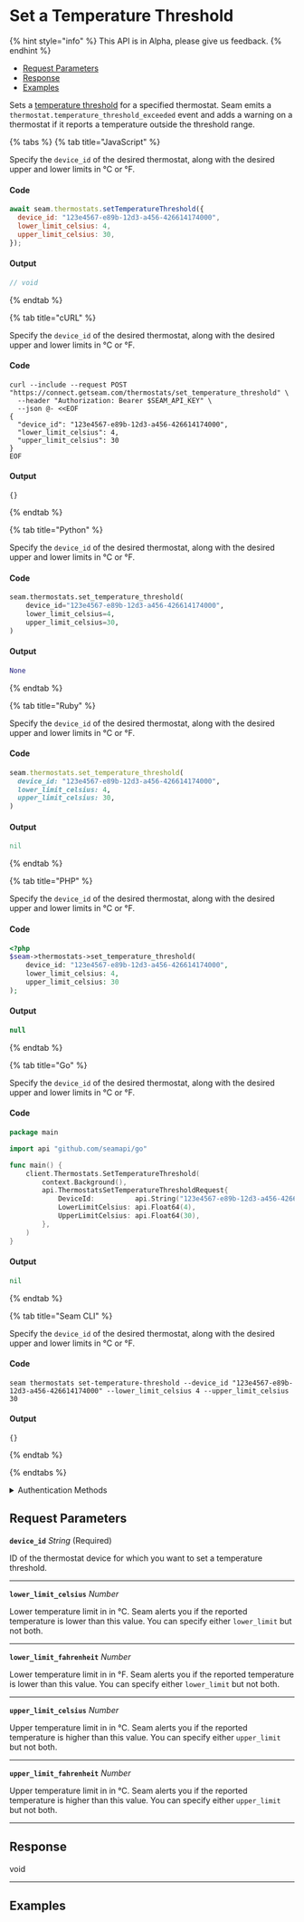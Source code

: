 # Set a Temperature Threshold
{% hint style="info" %}
This API is in Alpha, please give us feedback.
{% endhint %}

- [Request Parameters](./#request-parameters)
- [Response](./#response)
- [Examples](./#examples)

Sets a [temperature threshold](../../capability-guides/thermostats/setting-and-monitoring-temperature-thresholds.md) for a specified thermostat. Seam emits a `thermostat.temperature_threshold_exceeded` event and adds a warning on a thermostat if it reports a temperature outside the threshold range.


{% tabs %}
{% tab title="JavaScript" %}

Specify the `device_id` of the desired thermostat, along with the desired upper and lower limits in °C or °F.

#### Code

```javascript
await seam.thermostats.setTemperatureThreshold({
  device_id: "123e4567-e89b-12d3-a456-426614174000",
  lower_limit_celsius: 4,
  upper_limit_celsius: 30,
});
```

#### Output

```javascript
// void
```
{% endtab %}

{% tab title="cURL" %}

Specify the `device_id` of the desired thermostat, along with the desired upper and lower limits in °C or °F.

#### Code

```curl
curl --include --request POST "https://connect.getseam.com/thermostats/set_temperature_threshold" \
  --header "Authorization: Bearer $SEAM_API_KEY" \
  --json @- <<EOF
{
  "device_id": "123e4567-e89b-12d3-a456-426614174000",
  "lower_limit_celsius": 4,
  "upper_limit_celsius": 30
}
EOF
```

#### Output

```curl
{}
```
{% endtab %}

{% tab title="Python" %}

Specify the `device_id` of the desired thermostat, along with the desired upper and lower limits in °C or °F.

#### Code

```python
seam.thermostats.set_temperature_threshold(
    device_id="123e4567-e89b-12d3-a456-426614174000",
    lower_limit_celsius=4,
    upper_limit_celsius=30,
)
```

#### Output

```python
None
```
{% endtab %}

{% tab title="Ruby" %}

Specify the `device_id` of the desired thermostat, along with the desired upper and lower limits in °C or °F.

#### Code

```ruby
seam.thermostats.set_temperature_threshold(
  device_id: "123e4567-e89b-12d3-a456-426614174000",
  lower_limit_celsius: 4,
  upper_limit_celsius: 30,
)
```

#### Output

```ruby
nil
```
{% endtab %}

{% tab title="PHP" %}

Specify the `device_id` of the desired thermostat, along with the desired upper and lower limits in °C or °F.

#### Code

```php
<?php
$seam->thermostats->set_temperature_threshold(
    device_id: "123e4567-e89b-12d3-a456-426614174000",
    lower_limit_celsius: 4,
    upper_limit_celsius: 30
);
```

#### Output

```php
null
```
{% endtab %}

{% tab title="Go" %}

Specify the `device_id` of the desired thermostat, along with the desired upper and lower limits in °C or °F.

#### Code

```go
package main

import api "github.com/seamapi/go"

func main() {
	client.Thermostats.SetTemperatureThreshold(
		context.Background(),
		api.ThermostatsSetTemperatureThresholdRequest{
			DeviceId:          api.String("123e4567-e89b-12d3-a456-426614174000"),
			LowerLimitCelsius: api.Float64(4),
			UpperLimitCelsius: api.Float64(30),
		},
	)
}
```

#### Output

```go
nil
```
{% endtab %}

{% tab title="Seam CLI" %}

Specify the `device_id` of the desired thermostat, along with the desired upper and lower limits in °C or °F.

#### Code

```seam_cli
seam thermostats set-temperature-threshold --device_id "123e4567-e89b-12d3-a456-426614174000" --lower_limit_celsius 4 --upper_limit_celsius 30
```

#### Output

```seam_cli
{}
```
{% endtab %}

{% endtabs %}


<details>

<summary>Authentication Methods</summary>

- API key
- Personal access token
  <br>Must also include the `seam-workspace` header in the request.

To learn more, see [Authentication](https://docs.seam.co/latest/api/authentication).
</details>

## Request Parameters

**`device_id`** *String* (Required)

ID of the thermostat device for which you want to set a temperature threshold.

---

**`lower_limit_celsius`** *Number*

Lower temperature limit in in °C. Seam alerts you if the reported temperature is lower than this value. You can specify either `lower_limit` but not both.

---

**`lower_limit_fahrenheit`** *Number*

Lower temperature limit in in °F. Seam alerts you if the reported temperature is lower than this value. You can specify either `lower_limit` but not both.

---

**`upper_limit_celsius`** *Number*

Upper temperature limit in in °C. Seam alerts you if the reported temperature is higher than this value. You can specify either `upper_limit` but not both.

---

**`upper_limit_fahrenheit`** *Number*

Upper temperature limit in in °C. Seam alerts you if the reported temperature is higher than this value. You can specify either `upper_limit` but not both.

---


## Response

void


---

## Examples

